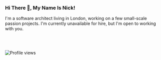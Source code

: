 ### Hi There 👋, My Name Is Nick!
I'm a software architect living in London, working on a few small-scale passion projects. I'm currently unavailable for hire, but I'm open to working with you. 

<br/>

<br/>

![Profile views](https://gpvc.arturio.dev/GhostCrawl3r)  

